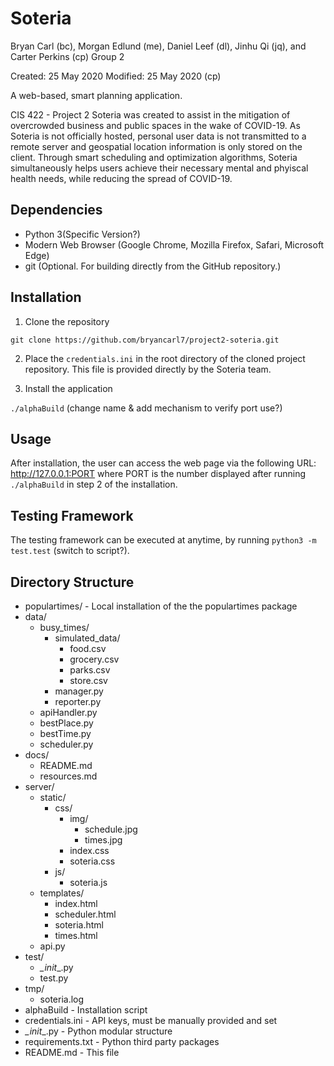 # Soteria
Bryan Carl (bc), Morgan Edlund (me), Daniel Leef (dl), Jinhu Qi (jq), and Carter Perkins (cp)
Group 2

Created: 25 May 2020
Modified: 25 May 2020 (cp)

A web-based, smart planning application.

CIS 422 - Project 2
Soteria was created to assist in the mitigation of overcrowded business and public spaces in the wake of COVID-19. As Soteria is not officially hosted, personal user data is not transmitted to a remote server and geospatial location information is only stored on the client. Through smart scheduling and optimization algorithms, Soteria simultaneously helps users achieve their necessary mental and phyiscal health needs, while reducing the spread of COVID-19.

## Dependencies
* Python 3(Specific Version?)
* Modern Web Browser (Google Chrome, Mozilla Firefox, Safari, Microsoft Edge)
* git (Optional. For building directly from the GitHub repository.)

## Installation

1. Clone the repository

`git clone https://github.com/bryancarl7/project2-soteria.git`

2. Place the `credentials.ini` in the root directory of the cloned project repository. This file is provided directly by the Soteria team.

3. Install the application

`./alphaBuild` (change name & add mechanism to verify port use?)

## Usage

After installation, the user can access the web page via the following URL:
<http://127.0.0.1:PORT> where PORT is the number displayed after running `./alphaBuild` in step 2 of the installation.

## Testing Framework

The testing framework can be executed at anytime, by running `python3 -m test.test` (switch to script?).

## Directory Structure
* populartimes/ - Local installation of the the populartimes package
* data/
    * busy_times/
        * simulated_data/
            * food.csv
            * grocery.csv
            * parks.csv
            * store.csv
        * manager.py
        * reporter.py
    * apiHandler.py
    * bestPlace.py
    * bestTime.py
    * scheduler.py
* docs/
    * README.md
    * resources.md
* server/
    * static/
        * css/
            * img/
                * schedule.jpg
                * times.jpg
            * index.css
            * soteria.css
        * js/
            * soteria.js
    * templates/
        * index.html
        * scheduler.html
        * soteria.html
        * times.html
    * api.py
* test/
    * _\_init_\_.py
    * test.py
* tmp/
    * soteria.log
* alphaBuild - Installation script
* credentials.ini - API keys, must be manually provided and set
* _\_init_\_.py - Python modular structure
* requirements.txt - Python third party packages
* README.md - This file
